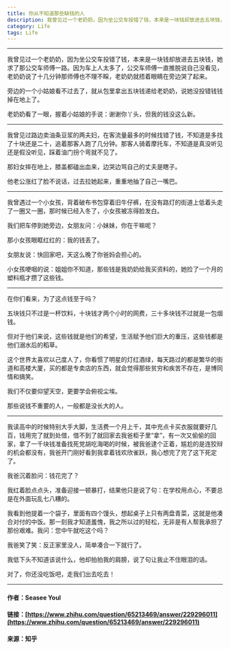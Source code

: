```yaml
---
title: 你从不知道那些缺钱的人
description: 我曾见过一个老奶奶，因为坐公交车投错了钱，本来是一块钱却放进去五块钱，她求了那公交车师傅一路。因为车上人太多了，公交车师傅一直推脱说自己没看见.....
category: Life
tags: Life
---
```


-----

我曾见过一个老奶奶，因为坐公交车投错了钱，本来是一块钱却放进去五块钱，她求了那公交车师傅一路。因为车上人太多了，公交车师傅一直推脱说自己没看见，老奶奶说了十几分钟那师傅也不理不睬，老奶奶就捂着眼睛在旁边哭了起来。

旁边的一个小姑娘看不过去了，就从包里拿出五块钱递给老奶奶，说她没投错钱钱掉在地上了。

老奶奶看了一眼，握着小姑娘的手说：谢谢你丫头，但我的钱没这么新。

-----

我曾见过路边卖油条豆浆的两夫妇，在客流量最多的时候找错了钱，不知道是多找了十块还是二十，追着那客人跑了几分钟。那客人骑着摩托车，不知道是真没听见还是假没听见，踩着油门拐个弯就不见了。

那妇女摔在地上，膝盖都磕出血来，边哭边骂自己的丈夫是瞎子。

他老公涨红了脸不说话，过去拉她起来，重重地抽了自己一嘴巴。

-----

我曾遇过一个小女孩，背着破布书包穿着旧牛仔裤，在没有路灯的街道上低着头走了一圈又一圈，那时候已经入冬了，小女孩被冻得脸发白。

我们把车停到她旁边，女朋友问：小妹妹，你在干嘛呢？

那小女孩眼眶红红的：我的钱丢了。

女朋友说：快回家吧，天这么晚了你爸妈会担心的。

小女孩哽咽的说：姐姐你不知道，那些钱是我奶奶给我买资料的，她捡了一个月的塑料瓶才攒了这些钱。

-----

在你们看来，为了这点钱至于吗？

五块钱只不过是一杯饮料，十块钱才两个小时的网费，三十多块钱不过就是一包烟钱。

但对于他们来说，这些钱就是他们的希望，生活赋予他们巨大的重压，这些钱都是他们溺水后的稻草。

这个世界太喜欢以己度人了，你看惯了明星的灯红酒绿，每天路过的都是繁华的街道和高楼大厦，买的都是专卖店的东西，就会觉得那些贫穷和疾苦不存在，是博同情和搞笑。

我们不仅要仰望天空，更要学会俯视尘埃。

那些说钱不重要的人，一般都是没长大的人。

-----

我读高中的时候特别大手大脚，生活费一个月上千，其中充点卡买衣服就要好几百，钱用完了就到处借，借不到了就回家去我爸柜子里“拿”，有一次又偷偷的回家，拿了一千块钱准备找死党胡吃海喝的时候，被我爸逮个正着，尴尬的是连狡辩的机会都没有，我爸开门刚好看到我拿着钱欢欣雀跃，我心想完了完了这下死定了。

我爸沉着脸问：钱花完了？

我红着脸点点头，准备迎接一顿暴打，结果他只是说了句：在学校用点心，不要总是在外面玩乱七八糟的。

我看到他提着一个袋子，里面有四个馒头，想起桌子上只有两盘青菜，这就是他凑合对付的中饭。那一刻我才知道羞愧，我之所以过的轻松，无非是有人帮我承担了那份艰难。我问：您中午就吃这个吗？

我爸笑了笑：反正家里没人，简单凑合一下就行了。

我低下头不知道该说什么，他却拍拍我的肩膀，说了句让我止不住眼泪的话。

对了，你还没吃饭吧，走我们出去吃去！

-----

#### 作者：Seasee Youl
#### 链接：[https://www.zhihu.com/question/65213469/answer/229296011](https://www.zhihu.com/question/65213469/answer/229296011)
#### 来源：知乎